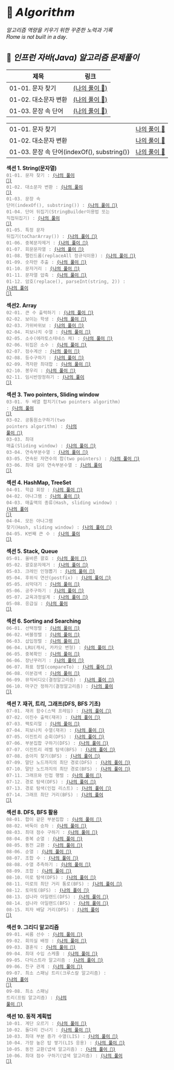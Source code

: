 # 🧠 𝘼𝙡𝙜𝙤𝙧𝙞𝙩𝙝𝙢

_알고리즘 역량을 키우기 위한 꾸준한 노력과 기록_   
𝑅𝑜𝑚𝑒 𝑖𝑠 𝑛𝑜𝑡 𝑏𝑢𝑖𝑙𝑡 𝑖𝑛 𝑎 𝑑𝑎𝑦.
<br>

## 🍕 _인프런 자바(Java) 알고리즘 문제풀이_

| 제목                   | 링크                            |
|------------------------|---------------------------------|
| 01-01. 문자 찾기      | [(나의 풀이 💬)](https://velog.io/@chanmin/inflearn0101) |
| 01-02. 대소문자 변환  | [(나의 풀이 💬)](https://velog.io/@chanmin/inflearn0102) |
| 01-03. 문장 속 단어   | [(나의 풀이 💬)](https://velog.io/@chanmin/inflearn0103) |


<table style="border-collapse: collapse;">
    <tr>
        <td>01-01. 문자 찾기</td>
        <td><a href="https://velog.io/@chanmin/inflearn0101">나의 풀이 💬</a></td>
    </tr>
    <tr>
        <td>01-02. 대소문자 변환</td>
        <td><a href="https://velog.io/@chanmin/inflearn0102">나의 풀이 💬</a></td>
    </tr>
    <tr>
        <td>01-03. 문장 속 단어(indexOf(), substring())</td>
        <td><a href="https://velog.io/@chanmin/inflearn0103">나의 풀이 💬</a></td>
    </tr>
    <!-- 나머지 코드도 동일한 패턴으로 추가할 수 있습니다. -->
</table>


**섹션 1. String(문자열)**  
<code style="color : gray">01-01. 문자 찾기 : [(나의 풀이 💬)](https://velog.io/@chanmin/inflearn0101)</code><br>
<code style="color : gray">01-02. 대소문자 변환 : [(나의 풀이 💬)](https://velog.io/@chanmin/inflearn0101)</code><br>
<code style="color : gray">01-03. 문장 속 단어(indexOf(), substring()) : [(나의 풀이 💬)](https://velog.io/@chanmin/inflearn)</code><br>
<code style="color : gray">01-04. 단어 뒤집기(StringBuilder이용법 또는 직접뒤집기) : [(나의 풀이 💬)](https://velog.io/@chanmin/inflearn)</code><br>
<code style="color : gray">01-05. 특정 문자 뒤집기(toCharArray()) : [(나의 풀이 💬)](https://velog.io/@chanmin/inflearn)</code><br>
<code style="color : gray">01-06. 중복문자제거 : [(나의 풀이 💬)](https://velog.io/@chanmin/inflearn)</code><br>
<code style="color : gray">01-07. 회문문자열 : [(나의 풀이 💬)](https://velog.io/@chanmin/inflearn)</code><br>
<code style="color : gray">01-08. 팰린드롬(replaceAll 정규식이용) : [(나의 풀이 💬)](https://velog.io/@chanmin/inflearn)</code><br>
<code style="color : gray">01-09. 숫자만 추출 : [(나의 풀이 💬)](https://velog.io/@chanmin/inflearn)</code><br>
<code style="color : gray">01-10. 문자거리 : [(나의 풀이 💬)](https://velog.io/@chanmin/inflearn)</code><br>
<code style="color : gray">01-11. 문자열 압축 : [(나의 풀이 💬)](https://velog.io/@chanmin/inflearn)</code><br> 
<code style="color : gray">01-12. 암호(replace(), parseInt(string, 2)) : [(나의 풀이 💬)](https://velog.io/@chanmin/inflearn)</code><br>

**섹션2. Array**  
<code style="color : gray">02-01. 큰 수 출력하기 : [(나의 풀이 💬)](https://velog.io/@chanmin/inflearn)</code><br>
<code style="color : gray">02-02. 보이는 학생 : [(나의 풀이 💬)](https://velog.io/@chanmin/inflearn)</code><br>
<code style="color : gray">02-03. 가위바위보 : [(나의 풀이 💬)](https://velog.io/@chanmin/inflearn)</code><br>
<code style="color : gray">02-04. 피보나치 수열 : [(나의 풀이 💬)](https://velog.io/@chanmin/inflearn)</code><br>
<code style="color : gray">02-05. 소수(에라토스테네스 체) : [(나의 풀이 💬)](https://velog.io/@chanmin/inflearn)</code><br>
<code style="color : gray">02-06. 뒤집은 소수 : [(나의 풀이 💬)](https://velog.io/@chanmin/inflearn)</code><br>
<code style="color : gray">02-07. 점수계산 : [(나의 풀이 💬)](https://velog.io/@chanmin/inflearn)</code><br>
<code style="color : gray">02-08. 등수구하기 : [(나의 풀이 💬)](https://velog.io/@chanmin/inflearn)</code><br>
<code style="color : gray">02-09. 격자판 최대합 : [(나의 풀이 💬)](https://velog.io/@chanmin/inflearn)</code><br>
<code style="color : gray">02-10. 봉우리 : [(나의 풀이 💬)](https://velog.io/@chanmin/inflearn)</code><br>
<code style="color : gray">02-11. 임시반장정하기 : [(나의 풀이 💬)](https://velog.io/@chanmin/inflearn)</code><br>

**섹션 3. Two pointers, Sliding window**  
<code style="color : gray">03-01. 두 배열 합치기(two pointers algorithm) : [(나의 풀이 💬)](https://velog.io/@chanmin/inflearn)</code><br>
<code style="color : gray">03-02. 공통원소구하기(two pointers algorithm) : [(나의 풀이 💬)](https://velog.io/@chanmin/inflearn)</code><br>
<code style="color : gray">03-03. 최대 매출(Sliding window) : [(나의 풀이 💬)](https://velog.io/@chanmin/inflearn)</code><br>
<code style="color : gray">03-04. 연속부분수열 : [(나의 풀이 💬)](https://velog.io/@chanmin/inflearn)</code><br>
<code style="color : gray">03-05. 연속된 자연수의 합(two pointers) : [(나의 풀이 💬)](https://velog.io/@chanmin/inflearn)</code><br>
<code style="color : gray">03-06. 최대 길이 연속부분수열 : [(나의 풀이 💬)](https://velog.io/@chanmin/inflearn)</code><br>

**섹션 4. HashMap, TreeSet**  
<code style="color : gray">04-01. 학급 회장 : [(나의 풀이 💬)](https://velog.io/@chanmin/inflearn)</code><br>
<code style="color : gray">04-02. 아나그램 : [(나의 풀이 💬)](https://velog.io/@chanmin/inflearn)</code><br>
<code style="color : gray">04-03. 매출액의 종류(Hash, sliding window) : [(나의 풀이 💬)](https://velog.io/@chanmin/inflearn)</code><br>
<code style="color : gray">04-04. 모든 아나그램 찾기(Hash, sliding window) : [(나의 풀이 💬)](https://velog.io/@chanmin/inflearn)</code><br>
<code style="color : gray">04-05. K번째 큰 수 : [(나의 풀이 💬)](https://velog.io/@chanmin/inflearn)</code><br>

**섹션 5. Stack, Queue**  
<code style="color : gray">05-01. 올바른 괄호 : [(나의 풀이 💬)](https://velog.io/@chanmin/inflearn)</code><br>
<code style="color : gray">05-02. 괄호문자제거 : [(나의 풀이 💬)](https://velog.io/@chanmin/inflearn)</code><br>
<code style="color : gray">05-03. 크레인 인형뽑기 : [(나의 풀이 💬)](https://velog.io/@chanmin/inflearn)</code><br>
<code style="color : gray">05-04. 후위식 연산(postfix) : [(나의 풀이 💬)](https://velog.io/@chanmin/inflearn)</code><br>
<code style="color : gray">05-05. 쇠막대기 : [(나의 풀이 💬)](https://velog.io/@chanmin/inflearn)</code><br>
<code style="color : gray">05-06. 공주구하기 : [(나의 풀이 💬)](https://velog.io/@chanmin/inflearn)</code><br>
<code style="color : gray">05-07. 교육과정설계 : [(나의 풀이 💬)](https://velog.io/@chanmin/inflearn)</code><br>
<code style="color : gray">05-08. 응급실 : [(나의 풀이 💬)](https://velog.io/@chanmin/inflearn)</code><br>

**섹션 6. Sorting and Searching**  
<code style="color : gray">06-01. 선택정렬 : [(나의 풀이 💬)](https://velog.io/@chanmin/inflearn)</code><br>
<code style="color : gray">06-02. 버블정렬 : [(나의 풀이 💬)](https://velog.io/@chanmin/inflearn)</code><br>
<code style="color : gray">06-03. 삽입정렬 : [(나의 풀이 💬)](https://velog.io/@chanmin/inflearn)</code><br>
<code style="color : gray">06-04. LRU(캐시, 카카오 변형) : [(나의 풀이 💬)](https://velog.io/@chanmin/inflearn)</code><br>
<code style="color : gray">06-05. 중복확인 : [(나의 풀이 💬)](https://velog.io/@chanmin/inflearn)</code><br>
<code style="color : gray">06-06. 장난꾸러기 : [(나의 풀이 💬)](https://velog.io/@chanmin/inflearn)</code><br>
<code style="color : gray">06-07. 좌표 정렬(compareTo) : [(나의 풀이 💬)](https://velog.io/@chanmin/inflearn)</code><br>
<code style="color : gray">06-08. 이분검색 : [(나의 풀이 💬)](https://velog.io/@chanmin/inflearn)</code><br>
<code style="color : gray">06-09. 뮤직비디오(결정알고리즘) : [(나의 풀이 💬)](https://velog.io/@chanmin/inflearn)</code><br>
<code style="color : gray">06-10. 마구간 정하기(결정알고리즘) : [(나의 풀이 💬)](https://velog.io/@chanmin/inflearn)</code><br>

**섹션 7. 재귀, 트리, 그래프(DFS, BFS 기초)**  
<code style="color : gray">07-01. 재귀 함수(스택 프레임) : [(나의 풀이 💬)](https://velog.io/@chanmin/inflearn)</code><br>
<code style="color : gray">07-02. 이진수 출력(재귀) : [(나의 풀이 💬)](https://velog.io/@chanmin/inflearn)</code><br>
<code style="color : gray">07-03. 팩토리얼 : [(나의 풀이 💬)](https://velog.io/@chanmin/inflearn)</code><br>
<code style="color : gray">07-04. 피보나치 수열(재귀) : [(나의 풀이 💬)](https://velog.io/@chanmin/inflearn)</code><br>
<code style="color : gray">07-05. 이진트리 순회(DFS) : [(나의 풀이 💬)](https://velog.io/@chanmin/inflearn)</code><br>
<code style="color : gray">07-06. 부분집합 구하기(DFS) : [(나의 풀이 💬)](https://velog.io/@chanmin/inflearn)</code><br>
<code style="color : gray">07-07. 이진트리 레벨 탐색(BFS) : [(나의 풀이 💬)](https://velog.io/@chanmin/inflearn)</code><br>
<code style="color : gray">07-08. 송아지 찾기(BFS) : [(나의 풀이 💬)](https://velog.io/@chanmin/inflearn)</code><br>
<code style="color : gray">07-09. 말단 노드까지의 최단 경로(DFS) : [(나의 풀이 💬)](https://velog.io/@chanmin/inflearn)</code><br>
<code style="color : gray">07-10. 말단 노드까지의 최단 경로(BFS) : [(나의 풀이 💬)](https://velog.io/@chanmin/inflearn)</code><br>
<code style="color : gray">07-11. 그래프와 인접 행렬 : [(나의 풀이 💬)](https://velog.io/@chanmin/inflearn)</code><br>
<code style="color : gray">07-12. 경로 탐색(DFS) : [(나의 풀이 💬)](https://velog.io/@chanmin/inflearn)</code><br>
<code style="color : gray">07-13. 경로 탐색(인접 리스트) : [(나의 풀이 💬)](https://velog.io/@chanmin/inflearn)</code><br>
<code style="color : gray">07-14. 그래프 최단 거리(BFS) : [(나의 풀이 💬)](https://velog.io/@chanmin/inflearn)</code><br>

**섹션 8. DFS, BFS 활용**  
<code style="color : gray">08-01. 합이 같은 부분집합 : [(나의 풀이 💬)](https://velog.io/@chanmin/inflearn)</code><br>
<code style="color : gray">08-02. 바둑이 승차 : [(나의 풀이 💬)](https://velog.io/@chanmin/inflearn)</code><br>
<code style="color : gray">08-03. 최대 점수 구하기 : [(나의 풀이 💬)](https://velog.io/@chanmin/inflearn)</code><br>
<code style="color : gray">08-04. 중복 순열 : [(나의 풀이 💬)](https://velog.io/@chanmin/inflearn)</code><br>
<code style="color : gray">08-05. 동전 교환 : [(나의 풀이 💬)](https://velog.io/@chanmin/inflearn)</code><br>
<code style="color : gray">08-06. 순열 : [(나의 풀이 💬)](https://velog.io/@chanmin/inflearn)</code><br>
<code style="color : gray">08-07. 조합 수 : [(나의 풀이 💬)](https://velog.io/@chanmin/inflearn)</code><br>
<code style="color : gray">08-08. 수열 추측하기 : [(나의 풀이 💬)](https://velog.io/@chanmin/inflearn)</code><br>
<code style="color : gray">08-09. 조합 : [(나의 풀이 💬)](https://velog.io/@chanmin/inflearn)</code><br>
<code style="color : gray">08-10. 미로 탐색(DFS) : [(나의 풀이 💬)](https://velog.io/@chanmin/inflearn)</code><br>
<code style="color : gray">08-11. 미로의 최단 거리 통로(BFS) : [(나의 풀이 💬)](https://velog.io/@chanmin/inflearn)</code><br>
<code style="color : gray">08-12. 토마토(BFS) : [(나의 풀이 💬)](https://velog.io/@chanmin/inflearn)</code><br>
<code style="color : gray">08-13. 섬나라 아일랜드(DFS) : [(나의 풀이 💬)](https://velog.io/@chanmin/inflearn)</code><br>
<code style="color : gray">08-14. 섬나라 아일랜드(BFS) : [(나의 풀이 💬)](https://velog.io/@chanmin/inflearn)</code><br>
<code style="color : gray">08-15. 피자 배달 거리(DFS) : [(나의 풀이 💬)](https://velog.io/@chanmin/inflearn)</code><br>

**섹션 9. 그리디 알고리즘**  
<code style="color : gray">09-01. 씨름 선수 : [(나의 풀이 💬)](https://velog.io/@chanmin/inflearn)</code><br>
<code style="color : gray">09-02. 회의실 배정 : [(나의 풀이 💬)](https://velog.io/@chanmin/inflearn)</code><br>
<code style="color : gray">09-03. 결혼식 : [(나의 풀이 💬)](https://velog.io/@chanmin/inflearn)</code><br>
<code style="color : gray">09-04. 최대 수입 스케줄 : [(나의 풀이 💬)](https://velog.io/@chanmin/inflearn)</code><br>
<code style="color : gray">09-05. 다익스트라 알고리즘 : [(나의 풀이 💬)](https://velog.io/@chanmin/inflearn)</code><br>
<code style="color : gray">09-06. 친구 관계 : [(나의 풀이 💬)](https://velog.io/@chanmin/inflearn)</code><br>
<code style="color : gray">09-07. 최소 스패닝 트리(크루스칼 알고리즘) : [(나의 풀이 💬)](https://velog.io/@chanmin/inflearn)</code><br>
<code style="color : gray">09-08. 최소 스패닝 트리(프림 알고리즘) : [(나의 풀이 💬)](https://velog.io/@chanmin/inflearn)</code><br>

**섹션 10. 동적 계획법**  
<code style="color : gray">10-01. 계단 오르기 : [(나의 풀이 💬)](https://velog.io/@chanmin/inflearn)</code><br>
<code style="color : gray">10-02. 돌다리 건너기 : [(나의 풀이 💬)](https://velog.io/@chanmin/inflearn)</code><br>
<code style="color : gray">10-03. 최대 부분 증가 수열(LIS) : [(나의 풀이 💬)](https://velog.io/@chanmin/inflearn)</code><br>
<code style="color : gray">10-04. 가장 높은 탑 쌓기(LIS 응용) : [(나의 풀이 💬)](https://velog.io/@chanmin/inflearn)</code><br>
<code style="color : gray">10-05. 동전 교환(냅색 알고리즘) : [(나의 풀이 💬)](https://velog.io/@chanmin/inflearn)</code><br>
<code style="color : gray">10-06. 최대 점수 구하기(냅색 알고리즘) : [(나의 풀이 💬)](https://velog.io/@chanmin/inflearn)</code><br>
